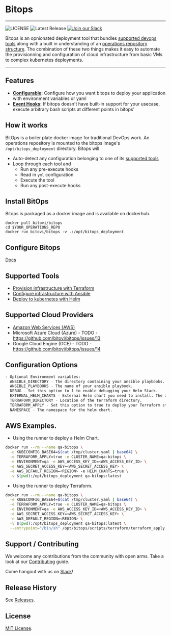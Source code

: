 # Bitops

---------------------

![LICENSE](https://img.shields.io/github/license/bitovi/bitops)
![Latest Release](https://img.shields.io/github/v/release/bitovi/bitops)
[![Join our Slack](https://img.shields.io/badge/slack-join%20chat-611f69.svg)](https://www.bitovi.com/community/slack?utm_source=badge&utm_medium=badge&utm_campaign=pr-badge&utm_content=badge)

Bitops is an opnionated deployment tool that bundles [supported devops tools](#supported-tools) along with a built in understanding of an [operations repository structure](/docs/operations-repo.md). The combination of these two things makes it easy to automate the provisionning and configuration of cloud infrastructure from basic VMs to complex kubernetes deployments.

---------------------

## Features

* **[Configurable](/docs/configuration/configuration.md):** Configure how you want bitops to deploy your application with environment variables or yaml
* **[Event Hooks](/docs/operations-repo.md#lifecycle-directories):** If bitops doesn't have built-in support for your usecase, execute arbitrary bash scripts at different points in bitops'

## How it works

BitOps is a boiler plate docker image for traditional DevOps work. An operations repository is mounted to the bitops image's `/opt/bitops_deployment` directory.  Bitops will
* Auto-detect any configuration belonging to one of its [supported tools](#supported-tools)
* Loop through each tool and
  * Run any pre-execute hooks
  * Read in `yml` configuration
  * Execute the tool
  * Run any post-execute hooks

## Install BitOps
Bitops is packaged as a docker image and is available on dockerhub.
```
docker pull bitovi/bitops
cd $YOUR_OPERATIONS_REPO
docker run bitovi/bitops -v .:/opt/bitops_deployment
```

## Configure Bitops
[Docs](/docs/configuration/configuration.md)

## Supported Tools
* [Provision infrastructure with Terraform](/docs/configuration/configuration-terraform.md)
* [Configure infrastructure with Ansible](/docs/configuration/configuration-ansible.md)
* [Deploy to kubernetes with Helm](/docs/configuration/configuration-helm.md)

## Supported Cloud Providers

* [Amazon Web Services (AWS)](/docs/configuration/configuration-aws.md)
* Microsoft Azure Cloud (Azure) - TODO - https://github.com/bitovi/bitops/issues/13
* Google Cloud Engine (GCE) - TODO - https://github.com/bitovi/bitops/issues/14

## Configuration Options

```bash
- Optional Environment variables:
  ANSIBLE_DIRECTORY - The directory containing your ansible playbooks.
  ANSIBLE_PLAYBOOKS - The name of your ansible playbook.
  DEBUG - Set this option to 1 to enable debugging your Helm Stack.
  EXTERNAL_HELM_CHARTS - External Helm chart you need to install. The arguments for each repo should be separated a comma. Use the form: <NAME>,<REPO_KEY>,<REPO_URL>.
  TERRAFORM_DIRECTORY - Location of the terraform directory.
  TERRAFORM_APPLY - Set this option to true to deploy your Terraform stack. 
  NAMESPACE - The namespace for the helm chart.


```

## AWS Examples.

- Using the runner to deploy a Helm Chart.

```bash
docker run --rm --name qa-bitops \
  -e KUBECONFIG_BASE64=$(cat /tmp/cluster.yaml | base64) \
  -e TERRAFORM_APPLY=true -e CLUSTER_NAME=qa-bitops \
  -e ENVIRONMENT=qa -e AWS_ACCESS_KEY_ID=<AWS_ACCESS_KEY_ID> \
  -e AWS_SECRET_ACCESS_KEY=<AWS_SECRET_ACCESS_KEY> \
  -e AWS_DEFAULT_REGION=<REGION> -e HELM_CHARTS=true \
  -v $(pwd):/opt/bitops_deployment qa-bitops:latest
```

- Using the runner to deploy Terraform.

```bash
docker run --rm --name qa-bitops \
  -e KUBECONFIG_BASE64=$(cat /tmp/cluster.yaml | base64) \
  -e TERRAFORM_APPLY=true -e CLUSTER_NAME=qa-bitops \
  -e ENVIRONMENT=qa -e AWS_ACCESS_KEY_ID=<AWS_ACCESS_KEY_ID> \
  -e AWS_SECRET_ACCESS_KEY=<AWS_SECRET_ACCESS_KEY> \
  -e AWS_DEFAULT_REGION=<REGION> \
  -v $(pwd):/opt/bitops_deployment qa-bitops:latest \
  --entrypoint="/bin/sh" /opt/bitops/scripts/terraform/terraform_apply.sh
```


## Support / Contributing

We welcome any contributions from the community with open arms. Take a look at our [Contributing](/CONTRIBUTING.md) guide.

Come hangout with us on [Slack](https://www.bitovi.com/community/slack)!

## Release History

See [Releases](https://github.com/bitovi/bitops/releases).

## License

[MIT License](license.md).